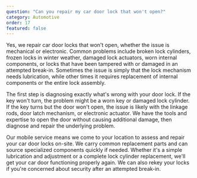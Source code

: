 ```yaml
---
question: "Can you repair my car door lock that won't open?"
category: Automotive
order: 17
featured: false
---
```


Yes, we repair car door locks that won't open, whether the issue is mechanical or electronic. Common problems include broken lock cylinders, frozen locks in winter weather, damaged lock actuators, worn internal components, or locks that have been tampered with or damaged in an attempted break-in. Sometimes the issue is simply that the lock mechanism needs lubrication, while other times it requires replacement of internal components or the entire lock assembly.

The first step is diagnosing exactly what's wrong with your door lock. If the key won't turn, the problem might be a worn key or damaged lock cylinder. If the key turns but the door won't open, the issue is likely with the linkage rods, door latch mechanism, or electronic actuator. We have the tools and expertise to open the door without causing additional damage, then diagnose and repair the underlying problem.

Our mobile service means we come to your location to assess and repair your car door locks on-site. We carry common replacement parts and can source specialized components quickly if needed. Whether it's a simple lubrication and adjustment or a complete lock cylinder replacement, we'll get your car door functioning properly again. We can also rekey your locks if you're concerned about security after an attempted break-in.
